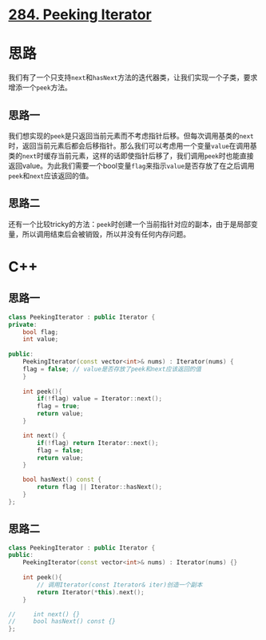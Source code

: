 # [284. Peeking Iterator](https://leetcode.com/problems/peeking-iterator/)

# 思路 

我们有了一个只支持`next`和`hasNext`方法的迭代器类，让我们实现一个子类，要求增添一个`peek`方法。

## 思路一
我们想实现的`peek`是只返回当前元素而不考虑指针后移。但每次调用基类的`next`时，返回当前元素后都会后移指针。那么我们可以考虑用一个变量`value`在调用基类的`next`时缓存当前元素，这样的话即使指针后移了，我们调用`peek`时也能直接返回value。为此我们需要一个bool变量`flag`来指示`value`是否存放了在之后调用`peek`和`next`应该返回的值。


## 思路二
还有一个比较tricky的方法：`peek`时创建一个当前指针对应的副本，由于是局部变量，所以调用结束后会被销毁，所以并没有任何内存问题。

# C++

## 思路一
``` C++
class PeekingIterator : public Iterator {
private:
    bool flag;
    int value;
    
public:
    PeekingIterator(const vector<int>& nums) : Iterator(nums) {
	flag = false; // value是否存放了peek和next应该返回的值
    }
	
    int peek(){
        if(!flag) value = Iterator::next();
        flag = true;
        return value;
    }

    int next() {
        if(!flag) return Iterator::next();
        flag = false;
        return value;
    }

    bool hasNext() const {
        return flag || Iterator::hasNext();
    }
};
```

## 思路二
``` C++
class PeekingIterator : public Iterator {
public:
    PeekingIterator(const vector<int>& nums) : Iterator(nums) {}
	
    int peek(){
        // 调用Iterator(const Iterator& iter)创造一个副本
        return Iterator(*this).next();
    }

//     int next() {} 
//     bool hasNext() const {}
};
```

